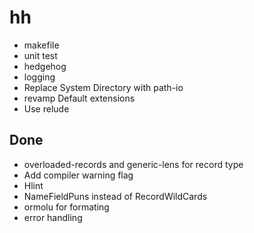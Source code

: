 # hh

- makefile
- unit test
- hedgehog
- logging
- Replace System Directory with path-io
- revamp Default extensions
- Use relude

## Done

- overloaded-records and generic-lens for record type
- Add compiler warning flag
- Hlint
- NameFieldPuns instead of RecordWildCards
- ormolu for formating
- error handling
